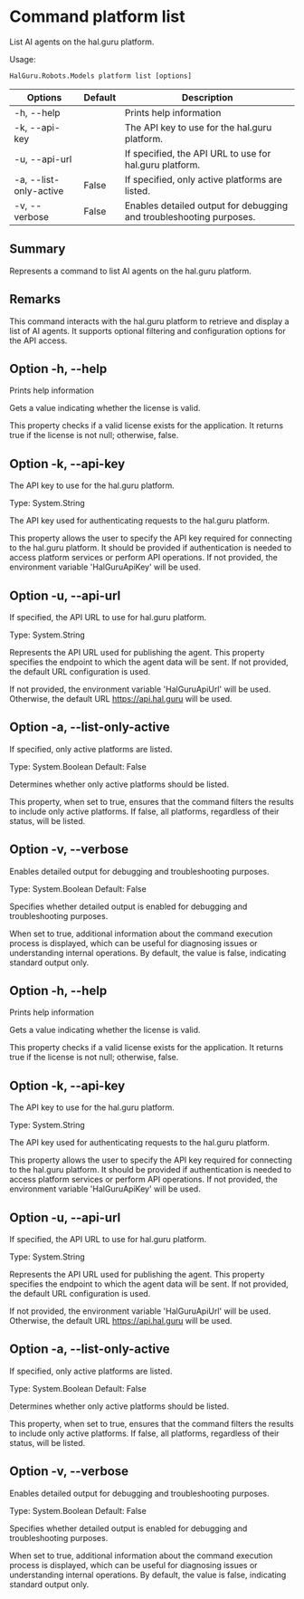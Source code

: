 # Command platform list

List AI agents on the hal.guru platform.

Usage:
~~~
HalGuru.Robots.Models platform list [options]
~~~

| Options                | Default | Description                                                         |
|------------------------|---------|---------------------------------------------------------------------|
| -h, --help             |         | Prints help information                                             |
| -k, --api-key          |         | The API key to use for the hal.guru platform.                       |
| -u, --api-url          |         | If specified, the API URL to use for hal.guru platform.             |
| -a, --list-only-active | False   | If specified, only active platforms are listed.                     |
| -v, --verbose          | False   | Enables detailed output for debugging and troubleshooting purposes. |

## Summary

Represents a command to list AI agents on the hal.guru platform.

## Remarks

This command interacts with the hal.guru platform to retrieve and display a list of AI agents. It supports optional filtering and configuration options for the API access.

## Option -h, --help

Prints help information


Gets a value indicating whether the license is valid.

This property checks if a valid license exists for the application. It returns true if the license is not null; otherwise, false.

## Option -k, --api-key

The API key to use for the hal.guru platform.

Type: System.String

The API key used for authenticating requests to the hal.guru platform.

This property allows the user to specify the API key required for connecting to the hal.guru platform. It should be provided if authentication is needed to access platform services or perform API operations. If not provided, the environment variable 'HalGuruApiKey' will be used.

## Option -u, --api-url

If specified, the API URL to use for hal.guru platform.

Type: System.String

Represents the API URL used for publishing the agent. This property specifies the endpoint to which the agent data will be sent. If not provided, the default URL configuration is used.

If not provided, the environment variable 'HalGuruApiUrl' will be used. Otherwise, the default URL https://api.hal.guru will be used.

## Option -a, --list-only-active

If specified, only active platforms are listed.

Type: System.Boolean
Default: False

Determines whether only active platforms should be listed.

This property, when set to true, ensures that the command filters the results to include only active platforms. If false, all platforms, regardless of their status, will be listed.

## Option -v, --verbose

Enables detailed output for debugging and troubleshooting purposes.

Type: System.Boolean
Default: False

Specifies whether detailed output is enabled for debugging and troubleshooting purposes.

When set to true, additional information about the command execution process is displayed, which can be useful for diagnosing issues or understanding internal operations. By default, the value is false, indicating standard output only.

## Option -h, --help

Prints help information


Gets a value indicating whether the license is valid.

This property checks if a valid license exists for the application. It returns true if the license is not null; otherwise, false.

## Option -k, --api-key

The API key to use for the hal.guru platform.

Type: System.String

The API key used for authenticating requests to the hal.guru platform.

This property allows the user to specify the API key required for connecting to the hal.guru platform. It should be provided if authentication is needed to access platform services or perform API operations. If not provided, the environment variable 'HalGuruApiKey' will be used.

## Option -u, --api-url

If specified, the API URL to use for hal.guru platform.

Type: System.String

Represents the API URL used for publishing the agent. This property specifies the endpoint to which the agent data will be sent. If not provided, the default URL configuration is used.

If not provided, the environment variable 'HalGuruApiUrl' will be used. Otherwise, the default URL https://api.hal.guru will be used.

## Option -a, --list-only-active

If specified, only active platforms are listed.

Type: System.Boolean
Default: False

Determines whether only active platforms should be listed.

This property, when set to true, ensures that the command filters the results to include only active platforms. If false, all platforms, regardless of their status, will be listed.

## Option -v, --verbose

Enables detailed output for debugging and troubleshooting purposes.

Type: System.Boolean
Default: False

Specifies whether detailed output is enabled for debugging and troubleshooting purposes.

When set to true, additional information about the command execution process is displayed, which can be useful for diagnosing issues or understanding internal operations. By default, the value is false, indicating standard output only.